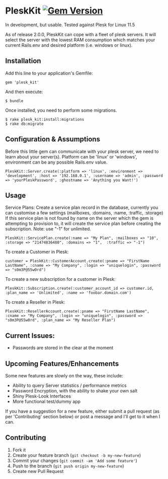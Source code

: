 # PleskKit [![Gem Version](https://badge.fury.io/rb/plesk_kit.png)](http://badge.fury.io/rb/plesk_kit)


In development, but usable. Tested against Plesk for Linux 11.5

As of release 2.0.0, PleskKit can cope with a fleet of plesk servers. It will select the server with the lowest RAM consumption which matches your current Rails.env and desired platform (i.e. windows or linux).


## Installation

Add this line to your application's Gemfile:

    gem 'plesk_kit'

And then execute:

    $ bundle


Once installed, you need to perform some migrations.

    $ rake plesk_kit:install:migrations
    $ rake db:migrate


## Configuration & Assumptions
Before this little gem can communicate with your plesk server, we need to learn about your server(s). Platform can be 'linux' or 'windows', environment can be any possible Rails.env value.
```
PleskKit::Server.create(:platform => 'linux', :environment => 'development', :host => '192.168.0.1', :username => 'admin', :password => 'yourPleskPassword', :ghostname => 'Anything you Want!')
```

## Usage
Service Plans:
Create a service plan record in the database, currently you can customise a few settings (mailboxes, :domains, :name, :traffic, :storage)
If this service plan is not found by name on the server which the gem is attempting to provision to, it will create the service plan before creating the subscription. Note: use "-1" for unlimited.
```
PleskKit::ServicePlan.create(:name => "My Plan", :mailboxes => "10", :storage => "21474836480", :domains => "1",  :traffic => "-1")
```

To create a Customer in Plesk:
```
customer = PleskKit::CustomerAccount.create(:pname => "FirstName LastName", :cname => "My Company", :login => "uniquelogin", :password => "s0m3P@55w0rd")
```

To create a new subscription for a customer in Plesk:
```
PleskKit::Subscription.create(:customer_account_id => customer.id, :plan_name => 'Unlimited', :name => 'foobar.domain.com')
```

To create a Reseller in Plesk:
```
PleskKit::ResellerAccount.create(:pname => "FirstName LastName", :cname => "My Company", :login => "uniquelogin", :password => "s0m3P@55w0rd", :plan_name => "My Reseller Plan")
```

## Current Issues:
* Passwords are stored in the clear at the moment

## Upcoming Features/Enhancements
Some new features are slowly on the way, these include:
* Ability to query Server statistics / performance metrics
* Password Encryption, with the ability to shake your own salt
* Shiny Plesk-Look Interfaces
* More functional test/dummy app

If you have a suggestion for a new feature, either submit a pull request (as per 'Contributing' section below) or post a message and I'll get to it when I can.

## Contributing

1. Fork it
2. Create your feature branch (`git checkout -b my-new-feature`)
3. Commit your changes (`git commit -am 'Add some feature'`)
4. Push to the branch (`git push origin my-new-feature`)
5. Create new Pull Request

